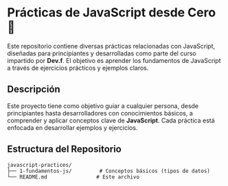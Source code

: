 # Prácticas de JavaScript desde Cero 🚀

Este repositorio contiene diversas prácticas relacionadas con JavaScript, diseñadas para principiantes y desarrolladas como parte del curso impartido por **Dev.f**. El objetivo es aprender los fundamentos de JavaScript a través de ejercicios prácticos y ejemplos claros.

## Descripción

Este proyecto tiene como objetivo guiar a cualquier persona, desde principiantes hasta desarrolladores con conocimientos básicos, a comprender y aplicar conceptos clave de **JavaScript**. Cada práctica está enfocada en desarrollar ejemplos y ejercicios.

## Estructura del Repositorio

```plaintext
javascript-practices/
├── 1-fundamentos-js/         # Conceptos básicos (tipos de datos)
└── README.md                # Este archivo
```

